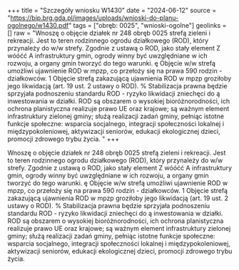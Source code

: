 +++
title = "Szczegóły wniosku W1430"
date = "2024-06-12"
source = "https://bip.brg.gda.pl/images/uploads/wnioski-do-planu-ogolnego/w1430.pdf"
tags = ["obręb: 0025", "wnioski-ogolne"]
geolinks = []
raw = "Wnoszę o objęcie działek nr 248 obręb 0025 strefą zieleni i rekreacji. Jest to teren rodzinnego ogrodu działkowego (ROD), który przynależy do w/w strefy. Zgodnie z ustawą o ROD, jako stały element Z wóóćć A infrastruktury gmin, ogrody winny być uwzględniane w ich rozwoju, a organy gmin tworzyć do tego warunki. ę Objęcie w/w strefą umożliwi ujawnienie ROD w mpzp, co przełoży się na prawa 590 rodzin - działkowców. 1 Objęcie strefą zakazującą ujawnienia ROD w mpzp groziłoby jego likwidacją (art. 19 ust. 2 ustawy o ROD). % Stabilizacja prawna będzie sprzyjała podnoszeniu standardu ROD - ryzyko likwidacji zniechęci do ą inwestowania w działki. ROD są obszarem o wysokiej bioróżnorodności, ich ochrona planistyczna realizuje prawo UE oraz krajowe; są ważnym element infrastruktury zielonej gminy; służą realizacji zadań gminy, pełniąc istotne funkcje społeczne: wsparcia socjalnego, integracji społeczności lokalnej i międzypokoleniowej, aktywizacji seniorów, edukacji ekologicznej dzieci, promocji zdrowego trybu życia. "
+++

Wnoszę o objęcie działek nr 248 obręb 0025 strefą zieleni i rekreacji. Jest to teren rodzinnego
ogrodu działkowego (ROD), który przynależy do w/w strefy. Zgodnie z ustawą o ROD, jako stały element
Z wóóćć A
infrastruktury gmin, ogrody winny być uwzględniane w ich rozwoju, a organy gmin tworzyć do tego warunki. ę
Objęcie w/w strefą umożliwi ujawnienie ROD w mpzp, co przełoży się na prawa 590 rodzin - działkowców. 1
Objęcie strefą zakazującą ujawnienia ROD w mpzp groziłoby jego likwidacją (art. 19 ust. 2 ustawy o ROD). %
Stabilizacja prawna będzie sprzyjała podnoszeniu standardu ROD - ryzyko likwidacji zniechęci do ą
inwestowania w działki. ROD są obszarem o wysokiej bioróżnorodności, ich ochrona planistyczna realizuje
prawo UE oraz krajowe; są ważnym element infrastruktury zielonej gminy; służą realizacji zadań gminy,
pełniąc istotne funkcje społeczne: wsparcia socjalnego, integracji społeczności lokalnej i międzypokoleniowej,
aktywizacji seniorów, edukacji ekologicznej dzieci, promocji zdrowego trybu życia.



